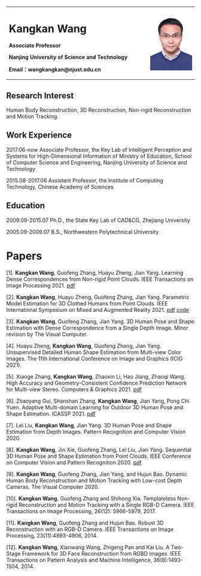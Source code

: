<table border="0">
  <tr>
    <td width="75%">
      <h1>Kangkan Wang</h1>
      <p><b>Associate Professor</b></p>
      <p><b>Nanjing University of Science and Technology</b></p>
      <p><b>Email：wangkangkan@njust.edu.cn</b></p>
    </td>
    <td width="25%">
      <img src="/GetPhotoFile.jfif" width="100%">     
    </td>
  </tr>
</table>

## Research Interest

Human Body Reconstruction, 3D Reconstruction, Non-rigid Reconstruction and Motion Tracking.

## Work Experience

2017.06-now Associate Professor, the Key Lab of Intelligent Perception and Systems for High-Dimensional Information of Ministry of Education, School of Computer Science and Engineering, Nanjing University of Science and Technology

2015.08-2017.06 Assistant Professor, the Institute of Computing Technology, Chinese Academy of Sciences

## Education

2009.09-2015.07 Ph.D., the State Key Lab of CAD&CG, Zhejiang University

2005.09-2009.07 B.S., Northwestern Polytechnical University

# Papers

[1]. **Kangkan Wang**, Guofeng Zhang, Huayu Zheng, Jian Yang. Learning Dense Correspondences from Non-rigid Point Clouds. IEEE Transactions on Image Processing 2021.  [pdf](https://ieeexplore.ieee.org/stamp/stamp.jsp?tp=&arnumber=9562270) 

[2]. **Kangkan Wang**, Huayu Zheng, Guofeng Zhang, Jian Yang. Parametric Model Estimation for 3D Clothed Humans from Point Clouds. IEEE International Symposium on Mixed and Augmented Reality 2021.  [pdf](https://ieeexplore.ieee.org/stamp/stamp.jsp?tp=&arnumber=9583800) [code](https://github.com/wangkangkan/3DClothedHumans)

[3]. **Kangkan Wang**, Guofeng Zhang, Jian Yang. 3D Human Pose and Shape Estimation with Dense Correspondence from a Single Depth Image. Minor revision by The Visual Computer.

[4]. Huayu Zheng, **Kangkan Wang**, Guofeng Zhang, Jian Yang. Unsupervised Detailed Human Shape Estimation from Multi-view Color Images. The 11th International Conference on Image and Graphics (ICIG 2021).

[5]. Xiaoge Zhang, **Kangkan Wang**, Zhaoxin Li, Hao Jiang, Zhaoqi Wang. High Accuracy and Geometry-Consistent Confidence Prediction Network for Multi-view Stereo. Computers & Graphics 2021.   [pdf](https://www.sciencedirect.com/science/article/pii/S0097849321000625/pdfft?md5=7010f6a201d6b8e09c01569465da919e&pid=1-s2.0-S0097849321000625-main.pdf) 

[6]. Zhaoyang Gui, Shanshan Zhang, **Kangkan Wang**, Jian Yang, Pong Chi Yuen. Adaptive Multi-domain Learning for Outdoor 3D Human Pose and Shape Estimation. ICASSP 2021.   [pdf](https://ieeexplore.ieee.org/stamp/stamp.jsp?tp=&arnumber=9414590) 

[7]. Lei Liu, **Kangkan Wang**, Jian Yang. 3D Human Pose and Shape Estimation from Depth Images. Pattern Recognition and Computer Vision 2020.

[8]. **Kangkan Wang**, Jin Xie, Guofeng Zhang, Lei Liu, Jian Yang. Sequential 3D Human Pose and Shape Estimation from Point Clouds. IEEE Conference on Computer Vision and Pattern Recognition 2020.  [pdf](https://ieeexplore.ieee.org/stamp/stamp.jsp?tp=&arnumber=9414590) 

[9]. **Kangkan Wang**, Guofeng Zhang, Jian Yang, and Hujun Bao. Dynamic Human Body Reconstruction and Motion Tracking with Low-cost Depth Cameras. The Visual Computer 2020.

[10]. **Kangkan Wang**, Guofeng Zhang and Shihong Xia. Templateless Non-rigid Reconstruction and Motion Tracking with a Single RGB-D Camera. IEEE Transactions on Image Processing, 26(12): 5966-5979, 2017.

[11]. **Kangkan Wang**, Guofeng Zhang and Hujun Bao. Robust 3D Reconstruction with an RGB-D Camera. IEEE Transactions on Image Processing, 23(11):4893-4906, 2014.

[12]. **Kangkan Wang**, Xianwang Wang, Zhigeng Pan and Kai Liu. A Two-Stage Framework for 3D Face Reconstruction from RGBD Images. IEEE Transactions on Pattern Analysis and Machine Intelligence, 36(8):1493-1504, 2014.
